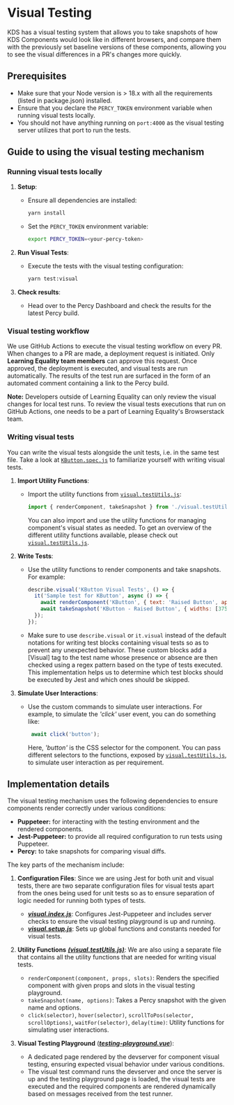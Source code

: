 # Visual Testing

KDS has a visual testing system that allows you to take snapshots of how KDS Components would look like in different browsers, and compare them with the previously set baseline versions of these components, allowing you to see the visual differences in a PR's changes more quickly.

## Prerequisites

- Make sure that your Node version is > 18.x with all the requirements (listed in package.json) installed.
- Ensure that you declare the `PERCY_TOKEN` environment variable when running visual tests locally.
- You should not have anything running on `port:4000` as the visual testing server utilizes that port to run the tests.

## Guide to using the visual testing mechanism

### Running visual tests locally

1. **Setup**:
   - Ensure all dependencies are installed:

     ```bash
     yarn install
     ```

   - Set the `PERCY_TOKEN` environment variable:

     ```bash
     export PERCY_TOKEN=<your-percy-token>
     ```

2. **Run Visual Tests**:
   - Execute the tests with the visual testing configuration:

     ```bash
     yarn test:visual
     ```

3. **Check results**:
   - Head over to the Percy Dashboard and check the results for the latest Percy build.

### Visual testing workflow

  We use GitHub Actions to execute the visual testing workflow on every PR. When changes to a PR are made, a deployment request is initiated. Only **Learning Equality team members** can approve this request. Once approved, the deployment is executed, and visual tests are run automatically. The results of the test run are surfaced in the form of an automated comment containing a link to the Percy build.

  **Note:** Developers outside of Learning Equality can only review the visual changes for local test runs. To review the visual tests executions that run on GitHub Actions, one needs to be a part of Learning Equality's Browserstack team.

### Writing visual tests

  You can write the visual tests alongside the unit tests, i.e. in the same test file. Take a look at [`KButton.spec.js`](../lib/buttons-and-links/__tests__/KButton.spec.js) to familiarize yourself with writing visual tests.

1. **Import Utility Functions**:
   - Import the utility functions from [`visual.testUtils.js`](../jest.conf/visual.testUtils.js):

     ```javascript
     import { renderComponent, takeSnapshot } from './visual.testUtils';
     ```

     You can also import and use the utility functions for managing component's visual states as needed. To get an overview of the different utility functions available, please check out [`visual.testUtils.js`](../jest.conf/visual.testUtils.js).

2. **Write Tests**:
   - Use the utility functions to render components and take snapshots. For example:

     ```javascript
     describe.visual('KButton Visual Tests', () => {
       it('Sample test for KButton', async () => {
         await renderComponent('KButton', { text: 'Raised Button', appearance: 'raised-button' });
         await takeSnapshot('KButton - Raised Button', { widths: [375, 520] });
       });
     });
     ```

   - Make sure to use `describe.visual` or `it.visual` instead of the default notations for writing test blocks containing visual tests so as to prevent any unexpected behavior. These custom blocks add a [Visual] tag to the test name whose presence or absence are then checked using a regex pattern based on the type of tests executed. This implementation helps us to determine which test blocks should be executed by Jest and which ones should be skipped.

3. **Simulate User Interactions**:
   - Use the custom commands to simulate user interactions. For example, to simulate the *'click'* user event, you can do something like:

     ```javascript
      await click('button');
     ```

     Here, *'button'* is the CSS selector for the component. You can pass different selectors to the functions, exposed by [`visual.testUtils.js`](../jest.conf/visual.testUtils.js), to simulate user interaction as per requirement.

## Implementation details

  The visual testing mechanism uses the following dependencies to ensure components render correctly under various conditions:

  - **Puppeteer:** for interacting with the testing environment and the rendered components.
  - **Jest-Puppeteer:** to provide all required configuration to run tests using Puppeteer.
  - **Percy:** to take snapshots for comparing visual diffs.
  
  The key parts of the mechanism include:

1. **Configuration Files**: Since we are using Jest for both unit and visual tests, there are two separate configuration files for visual tests apart from the ones being used for unit tests so as to ensure separation of logic needed for running both types of tests.
   - [***visual.index.js***](../jest.conf/visual.index.js): Configures Jest-Puppeteer and includes server checks to ensure the visual testing playground is up and running.
   - [***visual.setup.js***](../jest.conf/visual.setup.js): Sets up global functions and constants needed for visual tests.

2. **Utility Functions** [***(visual.testUtils.js)***](../jest.conf/visual.testUtils.js): We are also using a separate file that contains all the utility functions that are needed for writing visual tests.
   - `renderComponent(component, props, slots)`: Renders the specified component with given props and slots in the visual testing playground.
   - `takeSnapshot(name, options)`: Takes a Percy snapshot with the given name and options.
   - `click(selector)`, `hover(selector)`, `scrollToPos(selector, scrollOptions)`, `waitFor(selector)`, `delay(time)`: Utility functions for simulating user interactions.

3. **Visual Testing Playground** ([***testing-playground.vue***](../docs/pages/testing-playground.vue)):
   - A dedicated page rendered by the devserver for component visual testing, ensuring expected visual behavior under various conditions.
   - The visual test command runs the devserver and once the server is up and the testing playground page is loaded, the visual tests are executed and the required components are rendered dynamically based on messages received from the test runner.
